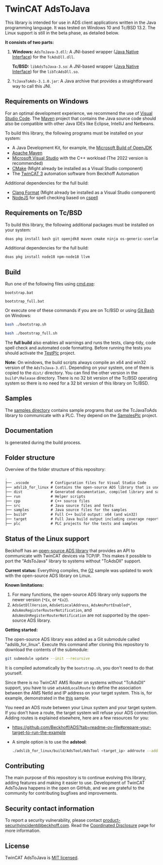 # TwinCAT AdsToJava

This library is intended for use in ADS client applications written in the Java
programming language. It was tested on Windows 10 and Tc/BSD 13.2.
The Linux support is still in the beta phase, as detailed below.

**It consists of two parts:**

1. **Windows:** `AdsToJava-3.dll`: A JNI-based wrapper ([Java Native Interface](https://en.wikipedia.org/wiki/Java_Native_Interface)) for the `TcAdsDll.dll`.

   **Tc/BSD:** `libAdsToJava-3.so`: A JNI-based wrapper ([Java Native Interface](https://en.wikipedia.org/wiki/Java_Native_Interface)) for the `libTcAdsDll.so`.
2. `TcJavaToAds-3.1.0.jar`: A Java archive that provides a straightforward way to call this JNI.

## Requirements on Windows

For an optimal development experience, we recommend the use of
[Visual Studio Code](https://code.visualstudio.com/).
The [Maven](https://maven.apache.org/download.cgi) project that contains
the Java source code should also be compatible with other Java IDEs like
Eclipse, IntelliJ and Netbeans.

To build this library, the following programs must be
installed on your system:

- A Java Development Kit, for example, the
  [Microsoft Build of OpenJDK](https://docs.microsoft.com/en-us/java/openjdk/download)
- [Apache Maven](https://maven.apache.org/download.cgi)
- [Microsoft Visual Studio](https://visualstudio.microsoft.com/downloads#other)
  with the C++ workload (The 2022 version is recommended)
- [CMake](https://cmake.org/download/) (Might already
  be installed as a Visual Studio component)
- The [TwinCAT 3](https://www.beckhoff.com/en-en/products/automation/twincat/)
  automation software from Beckhoff Automation

Additional dependencies for the full build:

- [Clang Format](https://llvm.org/builds/) (Might already
  be installed as a Visual Studio component)
- [NodeJS](https://nodejs.org/en/download/) for spell checking
  based on [cspell](https://www.npmjs.com/package/cspell)

## Requirements on Tc/BSD

To build this library, the following additional packages must be installed on your system:

```sh
doas pkg install bash git openjdk8 maven cmake ninja os-generic-userland-devtools
```

Additional dependencies for the full build:

```sh
doas pkg install node18 npm-node18 llvm
```

## Build

Run one of the following files using
[cmd.exe](https://en.wikipedia.org/wiki/Cmd.exe):

```batch
bootstrap.bat
```

```batch
bootstrap_full.bat
```

Or execute one of these commands if you are on Tc/BSD or
using [Git Bash](https://gitforwindows.org/) on Windows:

```sh
bash ./bootstrap.sh
```

```sh
bash ./bootstrap_full.sh
```

The **full build** also enables all warnings and runs the tests,
clang-tidy, code spell check and automated code formatting.
Before running the tests you should activate the
[TestPlc](plc/TestPlc/) project.

**Note:** On windows, the build scripts always compile an x64 and
win32 version of the `AdsToJava-3.dll`. Depending on your system,
one of them is copied to the `dist/` directory. You can find
the other version in the `build*/Release` directory.
There is no 32 bit version of the Tc/BSD operating system so there
is no need for a 32 bit version of this library on Tc/BSD.

## Samples

The [samples directory](samples/) contains sample programs
that use the TcJavaToAds library to communicate with a PLC.
They depend on the [SamplesPlc](plc/SamplesPlc/) project.

## Documentation

Is generated during the build process.

## Folder structure

Overview of the folder structure of this repository:

```txt
.
├── .vscode          # Configuration files for Visual Studio Code
├── adslib_for_linux # Contains the open-source ADS library that is used where the TcAdsDll is not available
├── dist             # Generated documentation, compiled library and samples
├── run              # Helper scripts
├── cpp              # C++ source files
├── src              # Java source files and tests
├── samples          # Java source files for the samples
├── build*           # Full C++ build output: x64 (and win32)
├── target           # Full Java build output including coverage report
├── plc              # PLC projects for the tests and samples
```

## Status of the Linux support

Beckhoff has an [open-source ADS library](ttps://github.com/Beckhoff/ADS) that
provides an API to communicate with TwinCAT devices via TCP/IP.
This makes it possible to port the "AdsToJava" library to systems without "TcAdsDll" support.

**Current status:** Everything compiles, the [02](/samples/adslib/02_AccessByVariableName/) sample was updated to work with the open-source ADS library on Linux.

**Known limitations:**

1. For many functions, the open-source ADS library only supports the newer version (`*Ex`, or `*Ex2`).
1. `AdsGetDllVersion`, `AdsGetLocalAddress`, `AdsAmsPortEnabled*`,
   `AdsAmsRegisterRouterNotification`, and `AdsAmsUnRegisterRouterNotification`
   are not supported by the open-source ADS library.

**Getting started:**

The open-source ADS library was added as a Git submodule called "adslib_for_linux".
Execute this command after cloning this repository to download the contents of the submodule:

```bash
git submodule update --init --recursive
```

It is compiled automatically by the `bootstrap.sh`, you don't need to do that yourself.

Since there is no TwinCAT AMS Router on systems without "TcAdsDll" support,
you have to use `adsAddLocalRoute` to define the association between the AMS NetId
and IP address on your target system. This is, for example, demonstrated in the
[this](/samples/adslib/02_AccessByVariableName/) sample.

You need an ADS route between your Linux system and your target system.
If you don't have a route, the target system will refuse your ADS connection.
Adding routes is explained elsewhere, here are a few resources for you:

- https://github.com/Beckhoff/ADS?tab=readme-ov-file#prepare-your-target-to-run-the-example
- A simple option is to use the **adstool**:

  ```bash
  ./adslib_for_linux/build/AdsTool/AdsTool <target_ip> addroute --addr=<linux_ip> --netid=<linux_netid> --password=<target_password>
  ```

## Contributing

The main purpose of this repository is to continue evolving this
library, adding features and making it easier to use. Development
of TwinCAT AdsToJava happens in the open on GitHub, and we are
grateful to the community for contributing bugfixes and improvements.

## Security contact information

To report a security vulnerability, please contact
[product-securityincident@beckhoff.com](mailto:product-securityincident@beckhoff.com).
Read the
[Coordinated Disclosure](https://infosys.beckhoff.com/english.php?content=../content/1033/ipc_security/3127586699.html&id=8416374187505380732)
page for more information.

## License

TwinCAT AdsToJava is [MIT licensed](LICENSE).
